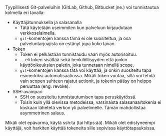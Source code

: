 Tyypillisesti Git-palveluihin (GitLab, Github, Bitbucket jne.) voi tunnistautua kolmella eri tavalla:

* Käyttäjätunnuksella ja salasanalla
    * Tätä käytetään useimmiten kun palveluun kirjaudutaan verkkoselaimella.
    * `git`-komentojen kanssa tämä ei ole suositeltua, ja osa palveluntarjoajista on estänyt jopa koko tavan.
* Token
    * Token ei pelkästään tunnistaudu vaan myös autorisoituu.
    * ... eli token sisältää sekä henkilöllisyyden että jonkin käyttöoikeuksien paletin, joka tunnetaan nimellä scope. 
    * `git`-komentojen kanssa tätä voi käyttää, ja onkin suositeltu tapa esimerkiksi automatisaatiossa. Mikäli token vuotaa, sillä voi tehdä vain scopen suhteen rajatut actionit, ja tokenin pääsy on helppo peruuttaa (eng. revoke).
* SSH-avainpari
    * SSH on suositeltu tunnistautumisen tapa peruskäytössä.
    * Toisin kuin yllä olevissa metodeissa, varsinaista salasanaa/tokenia ei koskaan lähetetä verkon yli palvelimelle. Tämän mahdollistaa asymmetrinen salaus.

Mikäli olet epävarma, käytä ssh:ta (tai https:ää). Mikäli olet edistyneempi käyttäjä, voit harkiten käyttää tokeneita sille sopivissa käyttötapauksissa.